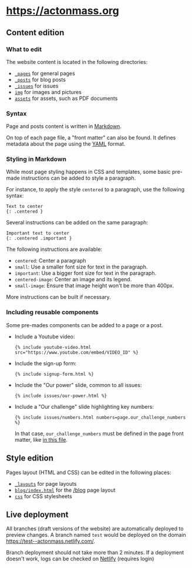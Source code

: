 # https://actonmass.org

## Content edition

### What to edit

The website content is located in the following directories:
- [`_pages`](/_pages) for general pages
- [`_posts`](/_posts) for blog posts
- [`_issues`](/_issues) for issues
- [`img`](/img) for images and pictures
- [`assets`](/assets) for assets, such as PDF documents

### Syntax

Page and posts content is written in [Markdown](https://www.markdownguide.org/basic-syntax/).

On top of each page file, a "front matter" can also be found. It defines metadata about the page using the [YAML](https://lzone.de/cheat-sheet/YAML) format. 

### Styling in Markdown

While most page styling happens in CSS and templates, some basic pre-made instructions can be added to style a paragraph. 

For instance, to apply the style `centered` to a paragraph, use the following syntax:

```
Text to center
{: .centered }
```

Several instructions can be added on the same paragraph:

```
Important text to center
{: .centered .important }
```

The following instructions are available:

- `centered`: Center a paragraph
- `small`: Use a smaller font size for text in the paragraph.
- `important`: Use a bigger font size for text in the paragraph.
- `centered-image`: Center an image and its legend.
- `small-image`: Ensure that image height won't be more than 400px.

More instructions can be built if necessary.

### Including reusable components

Some pre-mades components can be added to a page or a post.

- Include a Youtube video:
  ```
  {% include youtube-video.html src="https://www.youtube.com/embed/VIDEO_ID" %}
  ```
- Include the sign-up form:
  ```
  {% include signup-form.html %}
  ```
- Include the "Our power" slide, common to all issues:
  ```
  {% include issues/our-power.html %}
  ```
- Include a "Our challenge" slide highlighting key numbers:
  ```
  {% include issues/numbers.html numbers=page.our_challenge_numbers %}
  ```
  In that case, `our_challenge_numbers` must be defined in the page front matter, like [in this file](https://github.com/fpagnoux/actonmass-website/blob/adc9c288fb56c52f79b28e0edb57e0a8da3f4abd/_issues/climate.md).
  

## Style edition

Pages layout (HTML and CSS) can be edited in the following places:
- [`_layouts`](/_layouts) for page layouts
- [`blog/index.html`](/blog/index.html) for the [/blog](https://actonmass.org/blog/) page layout
- [`css`](/css) for CSS stylesheets


## Live deployment

All branches (draft versions of the website) are automatically deployed to preview changes. A branch named `test` would be deployed on the domain https://test--actonmass.netlify.com/.

Branch deployment should not take more than 2 minutes. 
If a deployment doesn't work, logs can be checked on [Netlify](https://app.netlify.com/sites/actonmass/deploys) (requires login)
